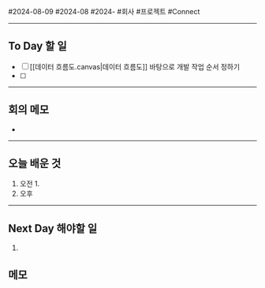 #2024-08-09 #2024-08 #2024- 
#회사 #프로젝트 #Connect 

---
## To Day 할 일
- [ ] [[데이터 흐름도.canvas|데이터 흐름도]] 바탕으로 개발 작업 순서 정하기 
- [ ] 
---
## 회의 메모
- 
---
## 오늘 배운 것
1. 오전
    1. 
2. 오후

---
## Next Day 해야할 일
1. 


## 메모
